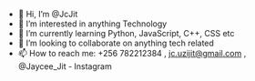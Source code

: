 - 👋 Hi, I’m @JcJit
- 👀 I’m interested in anything Technology
- 🌱 I’m currently learning Python, JavaScript, C++, CSS etc
- 💞️ I’m looking to collaborate on anything tech related
- 📫 How to reach me: +256 782212384 , jc.uzijit@gmail.com , @Jaycee_Jit - Instagram

<!---
JcJit/JcJit is a ✨ special ✨ repository because its `README.md` (this file) appears on your GitHub profile.
You can click the Preview link to take a look at your changes.
--->

